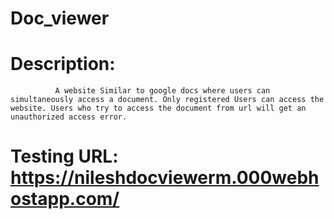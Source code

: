 # Doc_viewer
# Description:
              A website Similar to google docs where users can simultaneously access a document. Only registered Users can access the website. Users who try to access the document from url will get an unauthorized access error. 
# Testing URL: https://nileshdocviewerm.000webhostapp.com/
